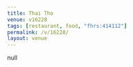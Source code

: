 ```yaml
---
title: Thai Tho
venue: v16228
tags: [restaurant, food, "fhrs:414112"]
permalink: /v/16228/
layout: venue
---
```

null
